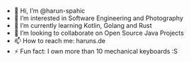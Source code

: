 - 👋 Hi, I’m @harun-spahic
- 👀 I’m interested in Software Engineering and Photography
- 🌱 I’m currently learning Kotlin, Golang and Rust
- 💞️ I’m looking to collaborate on Open Source Java Projects
- 📫 How to reach me: haruns.de
- ⚡ Fun fact: I own more than 10 mechanical keyboards :S

<!---
harun-spahic/harun-spahic is a ✨ special ✨ repository because its `README.md` (this file) appears on your GitHub profile.
You can click the Preview link to take a look at your changes.
--->
